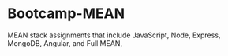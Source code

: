 # Bootcamp-MEAN
MEAN stack assignments that include JavaScript, Node, Express, MongoDB, Angular,  and Full MEAN, 
